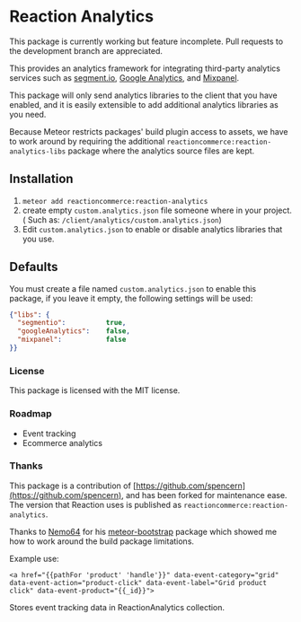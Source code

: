 # Reaction Analytics
This package is currently working but feature incomplete. Pull requests to the development branch are appreciated.

This provides an analytics framework for integrating third-party analytics services such as [segment.io](segment.io), [Google Analytics](google.com/analytics), and [Mixpanel](mixpanel.com).

This package will only send analytics libraries to the client that you have enabled, and it is easily extensible to add additional analytics libraries as you need.

Because Meteor restricts packages' build plugin access to assets, we have to work around by requiring the additional `reactioncommerce:reaction-analytics-libs` package where the analytics source files are kept.

## Installation
1. `meteor add reactioncommerce:reaction-analytics`
2. create empty `custom.analytics.json` file someone where in your project. ( Such as: `/client/analytics/custom.analytics.json`)
3. Edit `custom.analytics.json` to enable or disable analytics libraries that you use.

## Defaults
You must create a file named `custom.analytics.json` to enable this package, if you leave it empty, the following settings will be used:

```JSON
{"libs": {
  "segmentio":          true,
  "googleAnalytics":    false,
  "mixpanel":           false
}}
```

### License
This package is licensed with the MIT license.

### Roadmap
- Event tracking
- Ecommerce analytics

### Thanks
This package is a contribution of [https://github.com/spencern](https://github.com/spencern), and has been forked for maintenance ease. The version that Reaction uses is published as `reactioncommerce:reaction-analytics`.

Thanks to [Nemo64](https://github.com/Nemo64) for his [meteor-bootstrap](https://github.com/Nemo64/meteor-bootstrap) package which showed me how to work around the build package limitations.

Example use:

```
<a href="{{pathFor 'product' 'handle'}}" data-event-category="grid" data-event-action="product-click" data-event-label="Grid product click" data-event-product="{{_id}}">
```

Stores event tracking data in ReactionAnalytics collection.
